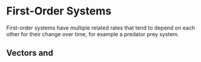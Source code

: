# First-Order Systems

First-order systems have multiple related rates that tend to depend on each other for their change over time, for example a predator prey system.

## Vectors and